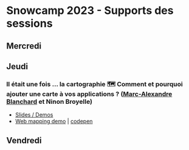 # Snowcamp 2023 - Supports des sessions

## Mercredi

## Jeudi

### Il était une fois … la cartographie 🗺️ Comment et pourquoi ajouter une carte à vos applications ? ([Marc-Alexandre Blanchard](https://twitter.com/Marc_Alx) et Ninon Broyelle)

* [Slides / Demos](https://github.com/MarcAlx/snowcamp.io-2023-intro-carto)
* [Web mapping demo](https://github.com/MarcAlx/snowcamp.io-2023-webmapping-demo) | [codepen](https://codepen.io/MarcAlx/pen/LYByEXb)

## Vendredi
